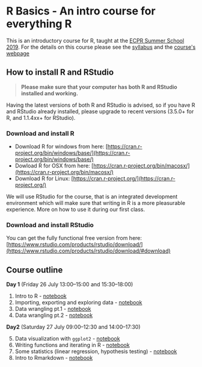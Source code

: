 # R Basics - An intro course for everything R

This is an introductory course for R, taught at the [ECPR Summer School 2019](https://ecpr.eu/Events/131). For the details on this course please see the [syllabus]() and the [course's webpage](https://ecpr.eu/Events/PanelDetails.aspx?PanelID=8411&EventID=131)



## How to install R and RStudio


> **Please make sure that your computer has both R and RStudio installed and working.**

Having the latest versions of both R and RStudio is advised, so if you have R and RStudio already installed, please upgrade to recent versions (3.5.0+ for R, and 1.1.4xx+ for RStudio).


### Download and install R

* Download R for windows from here: [https://cran.r-project.org/bin/windows/base/](https://cran.r-project.org/bin/windows/base/)
* Dowload R for OSX from here: [https://cran.r-project.org/bin/macosx/](https://cran.r-project.org/bin/macosx/)
* Download R for Linux: [https://cran.r-project.org/](https://cran.r-project.org/)


We will use RStudio for the course, that is an integrated development environment which will make sure that writing in R is a more pleasurable experience. More on how to use it during our first class.

### Download and install RStudio

You can get the fully functional free version from here: [https://www.rstudio.com/products/rstudio/download/](https://www.rstudio.com/products/rstudio/download/#download)


## Course outline

**Day 1** (Friday 26 July 13:00–15:00 and 15:30–18:00)

1. Intro to R - [notebook]()
2. Importing, exporting and exploring data - [notebook]()
3. Data wrangling pt.1 - [notebook]()
4. Data wrangling pt.2 - [notebook]()

**Day2** (Saturday 27 July 09:00–12:30 and 14:00–17:30)

5. Data visualization with `ggplot2` - [notebook]()
6. Writing functions and iterating in R - [notebook]()
7. Some statistics (linear regression, hypothesis testing) - [notebook]()
8. Intro to Rmarkdown - [notebook]()